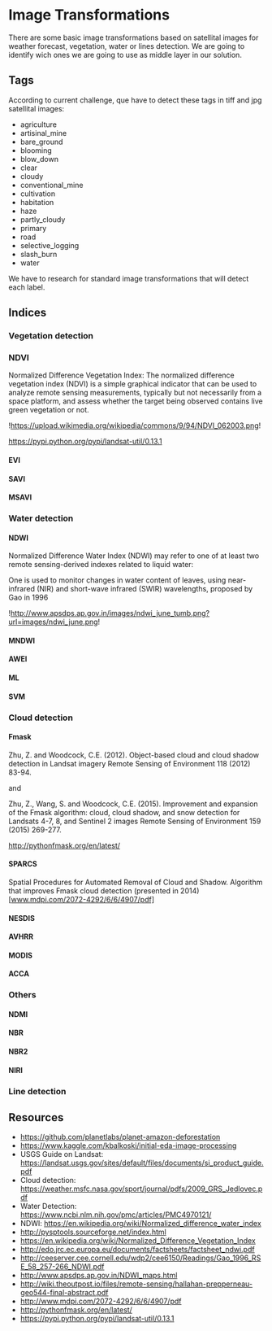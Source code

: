 # Image Transformations

There are some basic image transformations based on satellital images for weather forecast, vegetation, water or lines detection. We are going to identify wich ones we are going to use as middle layer in our solution.

## Tags

According to current challenge, que have to detect these tags in tiff and jpg satellital images:

* agriculture
* artisinal_mine
* bare_ground
* blooming
* blow_down
* clear
* cloudy
* conventional_mine
* cultivation
* habitation
* haze
* partly_cloudy
* primary
* road
* selective_logging
* slash_burn
* water

We have to research for standard image transformations that will detect each label.

## Indices

### Vegetation detection

### NDVI

Normalized Difference Vegetation Index: The normalized difference vegetation index (NDVI) is a simple graphical indicator that can be used to analyze remote sensing measurements, typically but not necessarily from a space platform, and assess whether the target being observed contains live green vegetation or not.

!https://upload.wikimedia.org/wikipedia/commons/9/94/NDVI_062003.png!

https://pypi.python.org/pypi/landsat-util/0.13.1

#### EVI

#### SAVI

#### MSAVI

### Water detection

#### NDWI

Normalized Difference Water Index (NDWI) may refer to one of at least two remote sensing-derived indexes related to liquid water: 

One is used to monitor changes in water content of leaves, using near-infrared (NIR) and short-wave infrared (SWIR) wavelengths, proposed by Gao in 1996

!http://www.apsdps.ap.gov.in/images/ndwi_june_tumb.png?url=images/ndwi_june.png!

#### MNDWI

#### AWEI

#### ML

#### SVM

### Cloud detection

#### Fmask

Zhu, Z. and Woodcock, C.E. (2012). Object-based cloud and cloud shadow detection in Landsat imagery Remote Sensing of Environment 118 (2012) 83-94.

and

Zhu, Z., Wang, S. and Woodcock, C.E. (2015). Improvement and expansion of the Fmask algorithm: cloud, cloud shadow, and snow detection for Landsats 4-7, 8, and Sentinel 2 images Remote Sensing of Environment 159 (2015) 269-277.

http://pythonfmask.org/en/latest/

#### SPARCS

Spatial Procedures for Automated Removal of Cloud and Shadow. Algorithm that improves Fmask cloud detection (presented in 2014)[www.mdpi.com/2072-4292/6/6/4907/pdf]

#### NESDIS

#### AVHRR

#### MODIS

#### ACCA

### Others

#### NDMI

#### NBR

#### NBR2

#### NIRI

### Line detection

## Resources

* https://github.com/planetlabs/planet-amazon-deforestation
* https://www.kaggle.com/kbalkoski/initial-eda-image-processing
* USGS Guide on Landsat: https://landsat.usgs.gov/sites/default/files/documents/si_product_guide.pdf
* Cloud detection: https://weather.msfc.nasa.gov/sport/journal/pdfs/2009_GRS_Jedlovec.pdf
* Water Detection: https://www.ncbi.nlm.nih.gov/pmc/articles/PMC4970121/
* NDWI: https://en.wikipedia.org/wiki/Normalized_difference_water_index
* http://pysptools.sourceforge.net/index.html
* https://en.wikipedia.org/wiki/Normalized_Difference_Vegetation_Index
* http://edo.jrc.ec.europa.eu/documents/factsheets/factsheet_ndwi.pdf
* http://ceeserver.cee.cornell.edu/wdp2/cee6150/Readings/Gao_1996_RSE_58_257-266_NDWI.pdf
* http://www.apsdps.ap.gov.in/NDWI_maps.html
* http://wiki.theoutpost.io/files/remote-sensing/hallahan-prepperneau-geo544-final-abstract.pdf
* http://www.mdpi.com/2072-4292/6/6/4907/pdf
* http://pythonfmask.org/en/latest/
* https://pypi.python.org/pypi/landsat-util/0.13.1
